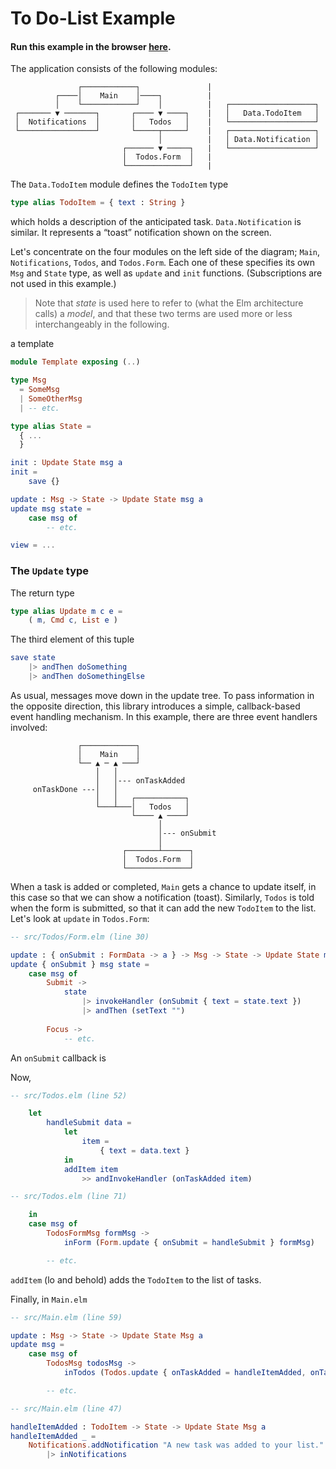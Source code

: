 # To Do-List Example

#### Run this example in the browser [here](https://laserpants.github.io/update-deep/examples/todo-list).

The application consists of the following modules:

```
               ┌────────────┐               |
          ┌────│    Main    │────┐          |
          │    └────────────┘    │          |   ┌───────────────────┐
 ┌─────── ▼ ───────┐       ┌──── ▼ ────┐    |   │   Data.TodoItem   │
 │  Notifications  │       │   Todos   │    |   └───────────────────┘
 └─────────────────┘       └─────┬─────┘    |   ┌───────────────────┐         
                                 │          |   │ Data.Notification │         
                         ┌────── ▼ ─────┐   |   └───────────────────┘         
                         │  Todos.Form  │   |
                         └──────────────┘   |
```

The `Data.TodoItem` module defines the `TodoItem` type

```elm
type alias TodoItem = { text : String }
```

which holds a description of the anticipated task. `Data.Notification` is similar. It represents a “toast” notification shown on the screen.

Let's concentrate on the four modules on the left side of the diagram; `Main`, `Notifications`, `Todos`, and `Todos.Form`.
Each one of these specifies its own `Msg` and `State` type, as well as `update` and `init` functions. (Subscriptions are not used in this example.)

> Note that *state* is used here to refer to (what the Elm architecture calls) a *model*, and that these two terms are used more or less interchangeably in the following.

a template

```elm
module Template exposing (..)

type Msg
  = SomeMsg
  | SomeOtherMsg
  | -- etc.

type alias State =
  { ...
  }

init : Update State msg a
init = 
    save {}

update : Msg -> State -> Update State msg a
update msg state =
    case msg of
        -- etc.

view = ...
```

### The `Update` type

The return type

```elm
type alias Update m c e =
    ( m, Cmd c, List e )
```

The third element of this tuple 

```elm
save state
    |> andThen doSomething
    |> andThen doSomethingElse
```

As usual, messages move down in the update tree. To pass information in the opposite direction, this library introduces a simple, callback-based event handling mechanism.
In this example, there are three event handlers involved:

```
               ┌────────────┐
               │    Main    │
               └── ▲ ─ ▲ ───┘
                   │   │
                   │   │--- onTaskAdded
     onTaskDone ---│   │
                   │   │   ┌───────────┐
                   └───┴───│   Todos   │
                           └──── ▲ ────┘
                                 │
                                 │--- onSubmit
                                 │
                         ┌───────┴──────┐
                         │  Todos.Form  │
                         └──────────────┘
```

When a task is added or completed, `Main` gets a chance to update itself, in this case so that we can show a notification (toast).
Similarly, `Todos` is told when the form is submitted, so that it can add the new `TodoItem` to the list. Let's look at `update` in `Todos.Form`:

```elm
-- src/Todos/Form.elm (line 30)

update : { onSubmit : FormData -> a } -> Msg -> State -> Update State msg a
update { onSubmit } msg state =
    case msg of
        Submit ->
            state
                |> invokeHandler (onSubmit { text = state.text })
                |> andThen (setText "")
        
        Focus ->
            -- etc.
```

An `onSubmit` callback is 

Now,

```elm
-- src/Todos.elm (line 52)

    let
        handleSubmit data =
            let
                item =
                    { text = data.text }
            in
            addItem item
                >> andInvokeHandler (onTaskAdded item)

-- src/Todos.elm (line 71)

    in
    case msg of
        TodosFormMsg formMsg ->
            inForm (Form.update { onSubmit = handleSubmit } formMsg)

        -- etc.
```

`addItem` (lo and behold) adds the `TodoItem` to the list of tasks.

Finally, in `Main.elm`

```elm
-- src/Main.elm (line 59)

update : Msg -> State -> Update State Msg a
update msg =
    case msg of
        TodosMsg todosMsg ->
            inTodos (Todos.update { onTaskAdded = handleItemAdded, onTaskDone = handleTaskDone } todosMsg)

        -- etc.
```

```elm
-- src/Main.elm (line 47)

handleItemAdded : TodoItem -> State -> Update State Msg a
handleItemAdded _ =
    Notifications.addNotification "A new task was added to your list." NotificationsMsg
        |> inNotifications
```
